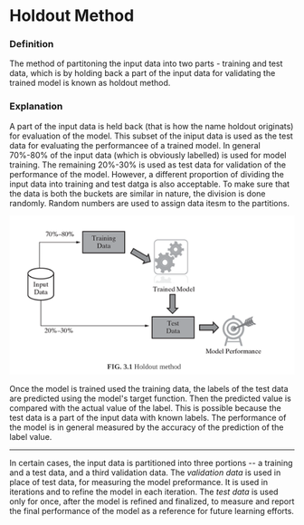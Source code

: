 # Holdout Method

### Definition

The method of partitoning the input data into two parts - training and test data, which is by holding back a part of the input data for validating the trained model is known as holdout method.

### Explanation

A part of the input data is held back (that is how the name holdout originats) for evaluation of the model. This subset of the iniput data is used as the test data for evaluating the performancee of a trained model. In general 70%-80% of the input data (which is obviously labelled) is used for model training. The remaining 20%-30% is used as test data for validation of the performance of the model. However, a different proportion of dividing the input data into training and test datga is also acceptable. To make sure that the data is both the buckets are similar in nature, the division is done randomly. Random numbers are used to assign data itesm to the partitions.

![Holdout method](images/holdout-method.png)

Once the model is trained used the training data, the labels of the test data are predicted using the model's target function. Then the predicted value is compared with the actual value of the label. This is possible because the test data is a part of the input data with known labels. The performance of the model is in general measured by the accuracy of the prediction of the label value.

----------

In certain cases, the input data is partitioned into three portions -- a training and a test data, and a third validation data. The *validation data* is used in place of test data, for measuring the model preformance. It is used in iterations and to refine the model in each iteration. The *test data* is used only for once, after the model is refined and finalized, to measure and report the final performance of the model as a reference for future learning efforts.